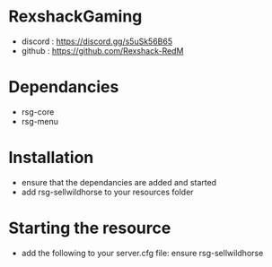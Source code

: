 # RexshackGaming
- discord : https://discord.gg/s5uSk56B65
- github : https://github.com/Rexshack-RedM

# Dependancies
- rsg-core
- rsg-menu

# Installation
- ensure that the dependancies are added and started
- add rsg-sellwildhorse to your resources folder

# Starting the resource
- add the following to your server.cfg file: ensure rsg-sellwildhorse
